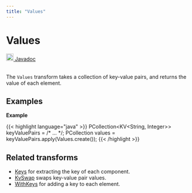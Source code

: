 ```yaml
---
title: "Values"
---
```

<!--
Licensed under the Apache License, Version 2.0 (the "License");
you may not use this file except in compliance with the License.
You may obtain a copy of the License at

http://www.apache.org/licenses/LICENSE-2.0

Unless required by applicable law or agreed to in writing, software
distributed under the License is distributed on an "AS IS" BASIS,
WITHOUT WARRANTIES OR CONDITIONS OF ANY KIND, either express or implied.
See the License for the specific language governing permissions and
limitations under the License.
-->
# Values
<table align="left">
    <a target="_blank" class="button"
        href="https://beam.apache.org/releases/javadoc/current/index.html?org/apache/beam/sdk/transforms/Values.html">
      <img src="https://beam.apache.org/images/logos/sdks/java.png" width="20px" height="20px"
           alt="Javadoc" />
     Javadoc
    </a>
</table>
<br><br>

The `Values` transform takes a collection of key-value pairs, and
returns the value of each element.

## Examples
**Example**

{{< highlight language="java" >}}
PCollection<KV<String, Integer>> keyValuePairs = /* ... */;
PCollection<Integer> values = keyValuePairs.apply(Values.create());
{{< /highlight >}}

## Related transforms
* [Keys](/documentation/transforms/java/elementwise/keys) for extracting the key of each component.
* [KvSwap](/documentation/transforms/java/elementwise/kvswap) swaps key-value pair values.
* [WithKeys](/documentation/transforms/java/elementwise/withkeys) for adding a key to each element.
